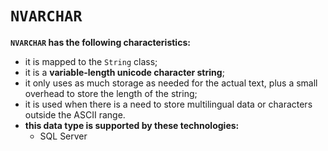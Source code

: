 # `NVARCHAR`
**`NVARCHAR` has the following characteristics:**
- it is mapped to the `String` class;
- it is a **variable-length unicode character string**;
- it only uses as much storage as
  needed for the actual text, plus a small overhead
  to store the length of the string;
- it is used when there is a need to store multilingual data or characters outside the ASCII range.
- **this data type is supported by these technologies:**
  - SQL Server